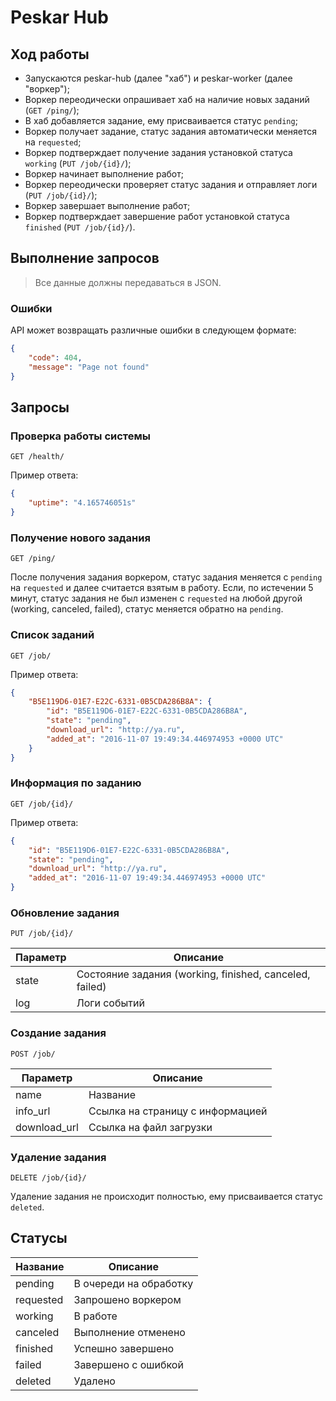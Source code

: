 # Peskar Hub

## Ход работы

* Запускаются peskar-hub (далее "хаб") и peskar-worker (далее "воркер");
* Воркер переодически опрашивает хаб на наличие новых заданий (`GET /ping/`);
* В хаб добавляется задание, ему присваивается статус `pending`;
* Воркер получает задание, статус задания автоматически меняется на `requested`;
* Воркер подтверждает получение задания установкой статуса `working` (`PUT /job/{id}/`);
* Воркер начинает выполнение работ;
* Воркер переодически проверяет статус задания и отправляет логи (`PUT /job/{id}/`);
* Воркер завершает выполнение работ;
* Воркер подтверждает завершение работ установкой статуса `finished` (`PUT /job/{id}/`).

## Выполнение запросов

> Все данные должны передаваться в JSON.

### Ошибки

API может возвращать различные ошибки в следующем формате:

```json
{
    "code": 404,
    "message": "Page not found"
}
```

## Запросы

### Проверка работы системы

`GET /health/`

Пример ответа:

```json
{
    "uptime": "4.165746051s"
}
```

### Получение нового задания

`GET /ping/`

После получения задания воркером, статус задания меняется с `pending` на `requested` и далее считается взятым в работу. Если, по истечении 5 минут, статус задания не был изменен с `requested` на любой другой (working, canceled, failed), статус меняется обратно на `pending`.

### Список заданий

`GET /job/`

Пример ответа:

```json
{
    "B5E119D6-01E7-E22C-6331-0B5CDA286B8A": {
        "id": "B5E119D6-01E7-E22C-6331-0B5CDA286B8A",
        "state": "pending",
        "download_url": "http://ya.ru",
        "added_at": "2016-11-07 19:49:34.446974953 +0000 UTC"
    }
}
```

### Информация по заданию

`GET /job/{id}/`

Пример ответа:

```json
{
    "id": "B5E119D6-01E7-E22C-6331-0B5CDA286B8A",
    "state": "pending",
    "download_url": "http://ya.ru",
    "added_at": "2016-11-07 19:49:34.446974953 +0000 UTC"
}

```

### Обновление задания

`PUT /job/{id}/`

Параметр | Описание
---------|------------------------------------------------------
state    | Состояние задания (working, finished, canceled, failed)
log      | Логи событий

### Создание задания

`POST /job/`

Параметр     | Описание
-------------|---------------------------------
name         | Название
info_url     | Ссылка на страницу с информацией
download_url | Ссылка на файл загрузки

### Удаление задания

`DELETE /job/{id}/`

Удаление задания не происходит полностью, ему присваивается статус `deleted`.

## Статусы

Название  | Описание
----------|---------------------------------
pending   | В очереди на обработку
requested | Запрошено воркером
working   | В работе
canceled  | Выполнение отменено
finished  | Успешно завершено
failed    | Завершено с ошибкой
deleted   | Удалено
